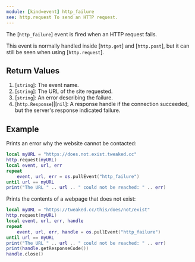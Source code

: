 ```yaml
---
module: [kind=event] http_failure
see: http.request To send an HTTP request.
---
```


<!--
SPDX-FileCopyrightText: 2021 The CC: Tweaked Developers

SPDX-License-Identifier: MPL-2.0
-->

The [`http_failure`] event is fired when an HTTP request fails.

This event is normally handled inside [`http.get`] and [`http.post`], but it can still be seen when using [`http.request`].

## Return Values
1. [`string`]: The event name.
2. [`string`]: The URL of the site requested.
3. [`string`]: An error describing the failure.
4. <span class="type">[`http.Response`]|[`nil`]</span>: A response handle if the connection succeeded, but the server's
   response indicated failure.

## Example
Prints an error why the website cannot be contacted:
```lua
local myURL = "https://does.not.exist.tweaked.cc"
http.request(myURL)
local event, url, err
repeat
    event, url, err = os.pullEvent("http_failure")
until url == myURL
print("The URL " .. url .. " could not be reached: " .. err)
```

Prints the contents of a webpage that does not exist:
```lua
local myURL = "https://tweaked.cc/this/does/not/exist"
http.request(myURL)
local event, url, err, handle
repeat
    event, url, err, handle = os.pullEvent("http_failure")
until url == myURL
print("The URL " .. url .. " could not be reached: " .. err)
print(handle.getResponseCode())
handle.close()
```
